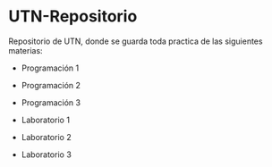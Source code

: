 # UTN-Repositorio
Repositorio de UTN, donde se guarda toda practica de las siguientes materias:

* Programación 1
* Programación 2
* Programación 3

* Laboratorio 1
* Laboratorio 2
* Laboratorio 3

